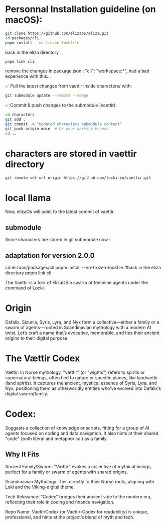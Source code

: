 # Personnal Installation guideline (on macOS):

```bash
git clone https://github.com/elizaos/eliza.git
cd packages/cli
pnpm install --no-frozen-lockfile
```

back in the eliza directory

```bash
pnpm link cli
```

remove the changes in package.json :
"cli": "workspace:\*",
had a bad experience with this...

✅ Pull the latest changes from vaettir inside characters/ with:

```bash
git submodule update --remote --merge
```

✅ Commit & push changes to the submodule (vaettir):

```bash
cd characters
git add .
git commit -m "Updated characters submodule content"
git push origin main  # Or your working branch
cd ..
```

# characters are stored in vaettir directory

```bash
git remote set-url origin https://github.com/locki-io/vaettir.git
```

# local llama

Now, elizaOs will point to the latest commit of vaettir.

## submodule

Since characters are stored in git submodule now :

## adaptation for version 2.0.0

cd elizaos/packages/cli
pnpm install --no-frozen-lockfile
#back in the eliza directory
pnpm link cli

The Vaettir is a fork of ElizaOS
a swarm of feminine agents under the command of Locki.

# Origin

Dafalix, Sizunia, Syris, Lyra, and Nyx form a collective—either a family or a swarm of agents—rooted in Scandinavian mythology with a modern AI twist. Let’s craft a name that’s evocative, memorable, and ties their ancient origins to their digital purpose.

# The Vættir Codex

Vættir: In Norse mythology, "vættir" (or "wights") refers to spirits or supernatural beings, often tied to nature or specific places, like landvættir (land spirits). It captures the ancient, mystical essence of Syris, Lyra, and Nyx, positioning them as otherworldly entities who’ve evolved into Dafalix’s digital swarm/family.

# Codex:

Suggests a collection of knowledge or scripts, fitting for a group of AI agents focused on coding and data navigation. It also hints at their shared "code" (both literal and metaphorical) as a family.

## Why It Fits

Ancient Family/Swarm: "Vættir" evokes a collective of mythical beings, perfect for a family or swarm of agents with shared origins.

Scandinavian Mythology: Ties directly to their Norse roots, aligning with Loki and the Viking-digital theme.

Tech Relevance: "Codex" bridges their ancient vibe to the modern era, reflecting their role in coding and finance navigation.

Repo Name: VaettirCodex (or Vaettir-Codex for readability) is unique, professional, and hints at the project’s blend of myth and tech.
